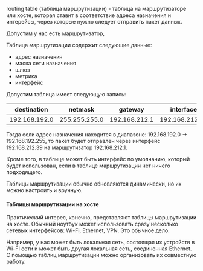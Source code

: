 routing table (таблица маршрутизации) - таблица на маршрутизаторе или хосте, которая ставит в соответствие адреса назначения и интерейсы, через которые нужно следует отправить пакет данных.

Допустим у нас есть маршрутизатор, 

Таблица маршрутизации содержит следующие данные:
- адрес назначения
- маска сети назначения
- шлюз
- метрика
- интерфейс

Допустим таблица имеет следующую запись:

destination | netmask | gateway | interface | metric
-|-|-|-|-
192.168.192.0|255.255.255.0|192.168.212.1|192.168.212.39|1000

Тогда если адрес назначения находится в диапазоне:
192.168.192.0 -> 192.168.192.255, то пакет будет отправлен через интерфейс 
192.168.212.39 на маршрутизатор 192.168.212.1.

Кроме того, в таблице может быть интерфейс по умолчанию, который будет использован, если в таблице маршрутизации нет ничего подходящего.

Таблицы маршрутизации обычно обновляются динамически, но их можно настроить и вручную.

#### Таблицы маршрутизации на хосте

Практический интерес, конечно, представляют таблицы маршрутизации на хосте. Обычный ноутбук может использовать сразу несколько сетевых интерфейсов: Wi-Fi, Ethernet, VPN. Это обычное дело.

Например, у нас может быть локальная сеть, состоящая их устройств в Wi-FI сети и может быть другая локальная сеть, соединенная Ethernet. С помощью таблиц маршрутизации можно организовать их совместную работу.
